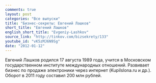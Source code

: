 ```yaml
---
comments: true
layout: post
categories: "Все выпуски"
title: "Бизнес-секреты: Евгений Лашков"
short_title: "Евгений Лашков"
english_short_title: "Evgeniy-Lashkov"
source_link: "http://tinkov.com/bizsekrety/133"
youtube_id: "vK5zMJ6N9Sg"
date: "2012-01-12"
---
```

Евгений Лашков родился 17 августа 1989 года, учится в Московском государственном институте международных отношений. Развивает бизнес по продаже электроники через интернет (Kupilslona.ru и др.). Оборот в 2011 году составил 200 млн рублей.
